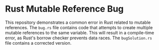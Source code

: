 # Rust Mutable Reference Bug

This repository demonstrates a common error in Rust related to mutable references.  The `bug.rs` file contains code that attempts to create multiple mutable references to the same variable.  This will result in a compile-time error, as Rust's borrow checker prevents data races. The `bugSolution.rs` file contains a corrected version.